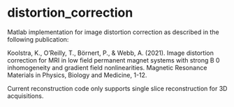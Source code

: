 # distortion_correction

Matlab implementation for image distortion correction as described in the following publication:

Koolstra, K., O’Reilly, T., Börnert, P., & Webb, A. (2021). Image distortion correction for MRI in low field permanent magnet systems with strong B 0 inhomogeneity and gradient field nonlinearities. Magnetic Resonance Materials in Physics, Biology and Medicine, 1-12.

Current reconstruction code only supports single slice reconstruction for 3D acquisitions.
